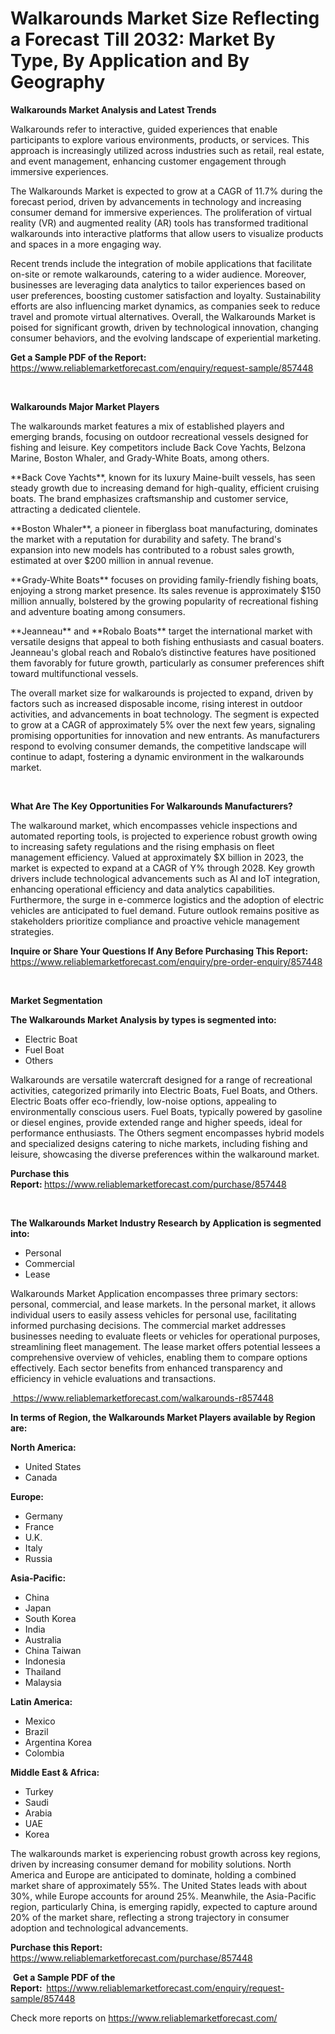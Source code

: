 <p><h1>Walkarounds Market Size Reflecting a Forecast Till 2032: Market By Type, By Application and By Geography</h1></p><p><strong>Walkarounds Market Analysis and Latest Trends</strong></p>
<p><p>Walkarounds refer to interactive, guided experiences that enable participants to explore various environments, products, or services. This approach is increasingly utilized across industries such as retail, real estate, and event management, enhancing customer engagement through immersive experiences. </p><p>The Walkarounds Market is expected to grow at a CAGR of 11.7% during the forecast period, driven by advancements in technology and increasing consumer demand for immersive experiences. The proliferation of virtual reality (VR) and augmented reality (AR) tools has transformed traditional walkarounds into interactive platforms that allow users to visualize products and spaces in a more engaging way. </p><p>Recent trends include the integration of mobile applications that facilitate on-site or remote walkarounds, catering to a wider audience. Moreover, businesses are leveraging data analytics to tailor experiences based on user preferences, boosting customer satisfaction and loyalty. Sustainability efforts are also influencing market dynamics, as companies seek to reduce travel and promote virtual alternatives. Overall, the Walkarounds Market is poised for significant growth, driven by technological innovation, changing consumer behaviors, and the evolving landscape of experiential marketing.</p></p>
<p><strong>Get a Sample PDF of the Report:&nbsp;</strong> <a href="https://www.reliablemarketforecast.com/enquiry/request-sample/857448?utm_campaign=2324&utm_medium=2&utm_source=Github&utm_content=ia&utm_term=09042025&utm_id=walkarounds">https://www.reliablemarketforecast.com/enquiry/request-sample/857448</a></p>
<p>&nbsp;</p>
<p><strong>Walkarounds Major Market Players</strong></p>
<p><p>The walkarounds market features a mix of established players and emerging brands, focusing on outdoor recreational vessels designed for fishing and leisure. Key competitors include Back Cove Yachts, Belzona Marine, Boston Whaler, and Grady-White Boats, among others. </p><p>**Back Cove Yachts**, known for its luxury Maine-built vessels, has seen steady growth due to increasing demand for high-quality, efficient cruising boats. The brand emphasizes craftsmanship and customer service, attracting a dedicated clientele.</p><p>**Boston Whaler**, a pioneer in fiberglass boat manufacturing, dominates the market with a reputation for durability and safety. The brand's expansion into new models has contributed to a robust sales growth, estimated at over $200 million in annual revenue. </p><p>**Grady-White Boats** focuses on providing family-friendly fishing boats, enjoying a strong market presence. Its sales revenue is approximately $150 million annually, bolstered by the growing popularity of recreational fishing and adventure boating among consumers.</p><p>**Jeanneau** and **Robalo Boats** target the international market with versatile designs that appeal to both fishing enthusiasts and casual boaters. Jeanneau's global reach and Robalo’s distinctive features have positioned them favorably for future growth, particularly as consumer preferences shift toward multifunctional vessels.</p><p>The overall market size for walkarounds is projected to expand, driven by factors such as increased disposable income, rising interest in outdoor activities, and advancements in boat technology. The segment is expected to grow at a CAGR of approximately 5% over the next few years, signaling promising opportunities for innovation and new entrants. As manufacturers respond to evolving consumer demands, the competitive landscape will continue to adapt, fostering a dynamic environment in the walkarounds market.</p></p>
<p>&nbsp;</p>
<p><strong>What Are The Key Opportunities For Walkarounds Manufacturers?</strong></p>
<p><p>The walkaround market, which encompasses vehicle inspections and automated reporting tools, is projected to experience robust growth owing to increasing safety regulations and the rising emphasis on fleet management efficiency. Valued at approximately $X billion in 2023, the market is expected to expand at a CAGR of Y% through 2028. Key growth drivers include technological advancements such as AI and IoT integration, enhancing operational efficiency and data analytics capabilities. Furthermore, the surge in e-commerce logistics and the adoption of electric vehicles are anticipated to fuel demand. Future outlook remains positive as stakeholders prioritize compliance and proactive vehicle management strategies.</p></p>
<p><strong>Inquire or Share Your Questions If Any Before Purchasing This Report:</strong> <a href="https://www.reliablemarketforecast.com/enquiry/pre-order-enquiry/857448?utm_campaign=2324&utm_medium=2&utm_source=Github&utm_content=ia&utm_term=09042025&utm_id=walkarounds">https://www.reliablemarketforecast.com/enquiry/pre-order-enquiry/857448</a></p>
<p>&nbsp;</p>
<p><strong>Market Segmentation</strong></p>
<p><strong>The Walkarounds Market Analysis by types is segmented into:</strong></p>
<p><ul><li>Electric Boat</li><li>Fuel Boat</li><li>Others</li></ul></p>
<p><p>Walkarounds are versatile watercraft designed for a range of recreational activities, categorized primarily into Electric Boats, Fuel Boats, and Others. Electric Boats offer eco-friendly, low-noise options, appealing to environmentally conscious users. Fuel Boats, typically powered by gasoline or diesel engines, provide extended range and higher speeds, ideal for performance enthusiasts. The Others segment encompasses hybrid models and specialized designs catering to niche markets, including fishing and leisure, showcasing the diverse preferences within the walkaround market.</p></p>
<p><strong>Purchase this Report:&nbsp;</strong><a href="https://www.reliablemarketforecast.com/purchase/857448?utm_campaign=2324&utm_medium=2&utm_source=Github&utm_content=ia&utm_term=09042025&utm_id=walkarounds">https://www.reliablemarketforecast.com/purchase/857448</a></p>
<p>&nbsp;</p>
<p><strong>The Walkarounds Market Industry Research by Application is segmented into:</strong></p>
<p><ul><li>Personal</li><li>Commercial</li><li>Lease</li></ul></p>
<p><p>Walkarounds Market Application encompasses three primary sectors: personal, commercial, and lease markets. In the personal market, it allows individual users to easily assess vehicles for personal use, facilitating informed purchasing decisions. The commercial market addresses businesses needing to evaluate fleets or vehicles for operational purposes, streamlining fleet management. The lease market offers potential lessees a comprehensive overview of vehicles, enabling them to compare options effectively. Each sector benefits from enhanced transparency and efficiency in vehicle evaluations and transactions.</p></p>
<p><a href="https://www.reliablemarketforecast.com/walkarounds-r857448?utm_campaign=2324&utm_medium=2&utm_source=Github&utm_content=ia&utm_term=09042025&utm_id=walkarounds">&nbsp;https://www.reliablemarketforecast.com/walkarounds-r857448</a></p>
<p><strong>In terms of Region, the Walkarounds Market Players available by Region are:</strong></p>
<p>
    <p> <strong> North America: </strong>
        <ul>
            <li>United States</li>
            <li>Canada</li>
        </ul>
        </p> 
    <p> <strong> Europe: </strong>
        <ul>
            <li>Germany</li>
            <li>France</li>
            <li>U.K.</li>
            <li>Italy</li>
            <li>Russia</li>
        </ul>
        </p> 
    <p> <strong> Asia-Pacific: </strong>
        <ul>
            <li>China</li>
            <li>Japan</li>
            <li>South Korea</li>
            <li>India</li>
            <li>Australia</li>
            <li>China Taiwan</li>
            <li>Indonesia</li>
            <li>Thailand</li>
            <li>Malaysia</li>
        </ul>
        </p> 
    <p> <strong> Latin America: </strong>
        <ul>
            <li>Mexico</li>
            <li>Brazil</li>
            <li>Argentina Korea</li>
            <li>Colombia</li>
        </ul>
        </p> 
    <p> <strong> Middle East & Africa: </strong>
        <ul>
            <li>Turkey</li>
            <li>Saudi</li>
            <li>Arabia</li>
            <li>UAE</li>
            <li>Korea</li>
        </ul>
    </p>
    </p>
<p><p>The walkarounds market is experiencing robust growth across key regions, driven by increasing consumer demand for mobility solutions. North America and Europe are anticipated to dominate, holding a combined market share of approximately 55%. The United States leads with about 30%, while Europe accounts for around 25%. Meanwhile, the Asia-Pacific region, particularly China, is emerging rapidly, expected to capture around 20% of the market share, reflecting a strong trajectory in consumer adoption and technological advancements.</p></p>
<p><strong>Purchase this Report: </strong><a href="https://www.reliablemarketforecast.com/purchase/857448?utm_campaign=2324&utm_medium=2&utm_source=Github&utm_content=ia&utm_term=09042025&utm_id=walkarounds">https://www.reliablemarketforecast.com/purchase/857448</a></p>
<p>&nbsp;<strong>Get a Sample PDF of the Report:&nbsp;&nbsp;</strong><a href="https://www.reliablemarketforecast.com/enquiry/request-sample/857448?utm_campaign=2324&utm_medium=2&utm_source=Github&utm_content=ia&utm_term=09042025&utm_id=walkarounds">https://www.reliablemarketforecast.com/enquiry/request-sample/857448</a></p>
<p><strong></strong></p>
<p>Check more reports on <a href="https://www.reliablemarketforecast.com/?utm_campaign=2324&utm_medium=2&utm_source=Github&utm_content=ia&utm_term=09042025&utm_id=walkarounds">https://www.reliablemarketforecast.com/</a></p>